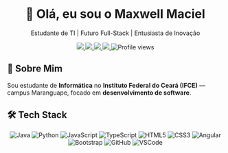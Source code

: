 <h1 align="center">👋 Olá, eu sou o Maxwell Maciel</h1>
<p align="center">Estudante de TI | Futuro Full-Stack | Entusiasta de Inovação</p>

<div align="center">
  <a href="mailto:maxwellmacielsousa@gmail.com">
    <img src="https://img.shields.io/badge/Email-D14836?style=for-the-badge&logo=gmail&logoColor=white" />
  </a>
  <a href="https://instagram.com/welsksr">
    <img src="https://img.shields.io/badge/Instagram-E4405F?style=for-the-badge&logo=instagram&logoColor=white" />
  </a>
  <a href="https://www.linkedin.com/in/maxwell-maciel-46a9b5366/">
    <img src="https://img.shields.io/badge/LinkedIn-0077B5?style=for-the-badge&logo=linkedin&logoColor=white" />
  </a>
  <a href="https://github.com/MaxwellMaciel">
    <img src="https://img.shields.io/github/followers/MaxwellMaciel?label=Seguidores&style=for-the-badge&color=green" />
  </a>
  <img src="https://komarev.com/ghpvc/?username=MaxwellMaciel&style=for-the-badge&color=blue" alt="Profile views"/>
</div>

## 🚀 Sobre Mim
Sou estudante de **Informática** no **Instituto Federal do Ceará (IFCE)** — campus Maranguape, focado em **desenvolvimento de software**.  

## 🛠 Tech Stack

<p align="center">
  <!-- Linguagens -->
  <img src="https://img.icons8.com/color/48/java-coffee-cup-logo--v1.png" title="Java"/>
  <img src="https://img.icons8.com/color/48/python.png" title="Python"/>
  <img src="https://img.icons8.com/color/48/javascript--v1.png" title="JavaScript"/>
  <img src="https://img.icons8.com/color/48/typescript.png" title="TypeScript"/>

  <!-- Web -->
  <img src="https://img.icons8.com/color/48/html-5--v1.png" title="HTML5"/>
  <img src="https://img.icons8.com/color/48/css3.png" title="CSS3"/>
  <img src="https://img.icons8.com/color/48/angularjs.png" title="Angular"/>
  <img src="https://img.icons8.com/color/48/bootstrap.png" title="Bootstrap"/>

  <!-- Ferramentas -->
  <img src="https://img.icons8.com/fluency/48/github.png" title="GitHub"/>
  <img src="https://img.icons8.com/color/48/visual-studio-code-2019.png" title="VSCode"/>
</p>


